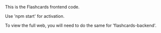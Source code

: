 This is the Flashcards frontend code.

Use 'npm start' for activation. 

To view the full web, you will need to do the same for 'flashcards-backend'.
